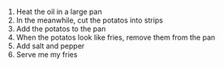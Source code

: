 1. Heat the oil in a large pan
2. In the meanwhile, cut the potatos into strips
3. Add the potatos to the pan
4. When the potatos look like fries, remove them from the pan
5. Add salt and pepper
6. Serve me my fries